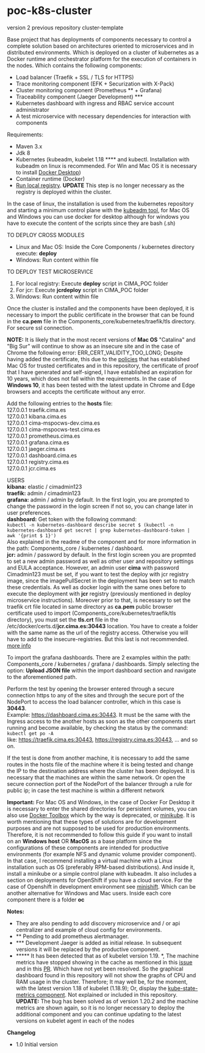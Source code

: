 # poc-k8s-cluster
version 2 previous repository cluster-template

Base project that has deployments of components necessary to control a complete solution based on architectures oriented to microservices and in distributed environments. Which is deployed on a cluster of kubernetes as a Docker runtime and orchestrator platform for the execution of containers in the nodes. Which contains the following components:

* Load balancer (Traefik + SSL / TLS for HTTPS)
* Trace monitoring component (EFK + Securization with X-Pack)
* Cluster monitoring component (Prometheus ** + Grafana)
* Traceability component (Jaeger Development) ***
* Kubernetes dashboard with ingress and RBAC service account administrator
* A test microservice with necessary dependencies for interaction with components

Requirements:
* Maven 3.x
* Jdk 8
* Kubernetes (kubeadm, kubelet 1.18 **** and kubectl. Installation with kubeadm on linux is recommended. For Win and Mac OS it is necessary to install [Docker Desktop](https://www.docker.com/products/docker-desktop ))
* Container runtime (Docker)
* [Run local registry](https://docs.docker.com/registry/deploying/). **UPDATE** This step is no longer necessary as the registry is deployed within the cluster.

In the case of linux, the installation is used from the kubernetes repository and starting a minimum control plane with the [kubeadm tool](https://kubernetes.io/docs/setup/production-environment/tools/kubeadm/create-cluster-kubeadm/), for Mac OS and Windows you can use docker for desktop although for windows you have to execute the content of the scripts since they are bash (.sh)



TO DEPLOY CROSS MODULES
* Linux and Mac OS: Inside the Core Components / kubernetes directory execute: **deploy**
* Windows: Run content within file

TO DEPLOY TEST MICROSERVICE
1. For local registry: Execute **deploy** script in CIMA_POC folder
2. For jcr: Execute **jcrdeploy** script in CIMA_POC folder
2. Windows: Run content within file

Once the cluster is installed and the components have been deployed, it is necessary to import the public certificate in the browser that can be found in the **ca.pem** file in the Components_core/kubernetes/traefik/tls directory. For secure ssl connection.

**NOTE:** It is likely that in the most recent versions of **Mac OS** "Catalina" and "Big Sur" will continue to show as an insecure site and in the case of Chrome the following error: ERR_CERT_VALIDITY_TOO_LONG; Despite having added the certificate, this due to the [policies](https://support.apple.com/en-us/HT210176) that has established Mac OS for trusted certificates and in this repository, the certificate of proof that I have generated and self-signed, I have established an expiration for 10 years, which does not fall within the requirements. In the case of **Windows 10**, it has been tested with the latest update in Chrome and Edge browsers and accepts the certificate without any error.

Add the following entries to the **hosts** file: \
127.0.0.1 traefik.cima.es \
127.0.0.1 kibana.cima.es \
127.0.0.1 cima-mspocws-dev.cima.es \
127.0.0.1 cima-mspocws-test.cima.es \
127.0.0.1 prometheus.cima.es \
127.0.0.1 grafana.cima.es \
127.0.0.1 jaeger.cima.es \
127.0.0.1 dashboard.cima.es \
127.0.0.1 registry.cima.es \
127.0.0.1 jcr.cima.es

USERS \
**kibana:** elastic / cimadmin123 \
**traefik:** admin / cimadmin123 \
**grafana:** admin / admin by default. In the first login, you are prompted to change the password in the login screen if not so, you can change later in user preferences. \
**dashboard:** Get token with the following command: \
`kubectl -n kubernetes-dashboard describe secret $ (kubectl -n kubernetes-dashboard get secret | grep kubernetes-dashboard-token | awk '{print $ 1}')` \
Also explained in the readme of the component and for more information in the path: Components_core / kubernetes / dashboard.\
**jcr:** admin / password by default. In the first login screen you are propmted to set a new admin password as well as other user and repository settings and EULA acceptance. However, an admin user **cima** with password Cimadmin123 must be set, if you want to test the deploy with jcr registry image, since the imagePullSecret in the deployment has been set to match these credentials. As well as docker login with the same ones before to execute the deployment with **jcr** registry (previously mentioned in deploy microservice instructions). Moreover prior to that, is necessary to set the traefik crt file located in same directory as **ca.pem** public browser certificate used to import (Components_core/kubernetes/traefik/tls directory), you must set the **tls.crt** file in the /etc/docker/certs.d/**jcr.cima.es:30443** location. You have to create a folder with the same name as the url of the registry access. Otherwise you will have to add to the insecure-registries. But this last is not recommended. [more info](https://docs.docker.com/registry/insecure/)

To import the grafana dashboards. There are 2 examples within the path: Components_core / kubernetes / grafana / dashboards. Simply selecting the option: **Upload JSON file** within the import dashboard section and navigate to the aforementioned path.


Perform the test by opening the browser entered through a secure connection https to any of the sites and through the secure port of the NodePort to access the load balancer controller, which in this case is **30443**. \
Example: https://dashboard.cima.es:30443. It must be the same with the Ingress access to the another hosts as soon as the other components start running and become available, by checking the status by the command: `kubectl get po -A`\
like: https://traefik.cima.es:30443, https://registry.cima.es:30443, ... and so on.

If the test is done from another machine, it is necessary to add the same routes in the hosts file of the machine where it is being tested and change the IP to the destination address where the cluster has been deployed. It is necessary that the machines are within the same network. Or open the secure connection port of the NodePort of the balancer through a rule for public ip; in case the test machine is within a different network

**Important:** For Mac OS and Windows, in the case of Docker For Desktop it is necessary to enter the shared directories for persistent volumes, you can also use [Docker Toolbox](https://docs.docker.com/docker-for-mac/docker-toolbox/) which by the way is deprecated, or [minikube](https://kubernetes.io/docs/tasks/tools/install-minikube/). It is worth mentioning that these types of solutions are for development purposes and are not supposed to be used for production environments. Therefore, it is not recommended to follow this guide if you want to install on an **Windows host** OR **MacOS** as a base platform since the configurations of these components are intended for productive environments (for example NFS and dynamic volume provider component). In that case, I recommend installing a virtual machine with a Linux installation such as OS (preferably RPM-based distributions). And inside it, install a minikube or a simple control plane with kubeadm. It also includes a section on deployments for OpenShift if you have a cloud service. For the case of Openshift in development environment see [minishift](https://www.okd.io/minishift/). Which can be another alternative for Windows and Mac users. Inside each core component there is a folder **oc**

**Notes:**
* They are also pending to add discovery microservice and / or api centralizer and example of cloud config for environments.
* ** Pending to add prometheus alertmanager.
* *** Development Jaeger is added as initial release. In subsequent versions it will be replaced by the productive component.
* ***** It has been detected that as of kubelet version 1.19. *, The machine metrics have stopped showing in the cache as mentioned in this [issue](https://github.com/kubernetes/kubernetes/issues/95204) and in this [PR](https://github.com/kubernetes/kubernetes/pull/95210). Which have not yet been resolved. So the graphical dashboard found in this repository will not show the graphs of CPU and RAM usage in the cluster. Therefore; It may well be, for the moment, with the latest version 1.18 of kubelet (1.18.9); Or, display the [kube-state-metrics component](https://github.com/kubernetes/kube-state-metrics). Not explained or included in this repository. \
**UPDATE:** The bug has been solved as of version 1.20.2 and the machine metrics are shown again, so it is no longer necessary to deploy the additional component and you can continue updating to the latest versions on kubelet agent in each of the nodes

**Changelog**
* 1.0 Initial version


